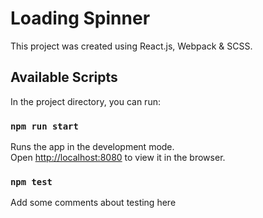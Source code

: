 # Loading Spinner

This project was created using React.js, Webpack & SCSS.

## Available Scripts

In the project directory, you can run:

### `npm run start`

Runs the app in the development mode.\
Open [http://localhost:8080](http://localhost:8080) to view it in the browser.

### `npm test`

Add some comments about testing here
